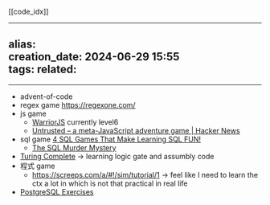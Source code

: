[[code_idx]]


---  
alias:  
creation_date: 2024-06-29 15:55  
tags: 
related:
- 

---  
- advent-of-code
- regex game  https://regexone.com/
- js game
	- [WarriorJS](https://warriorjs.com/campaigns/eWMzUk9aCDq) currently level6
	- [Untrusted – a meta-JavaScript adventure game | Hacker News](https://news.ycombinator.com/item?id=40607266)
- sql game  [4 SQL Games That Make Learning SQL FUN!](https://datalemur.com/blog/games-to-learn-sql)
	- [The SQL Murder Mystery](https://mystery.knightlab.com/)
- [Turing Complete](https://turingcomplete.game/) -> learning logic gate and assumbly code
- 程式 game 
	- https://screeps.com/a/#!/sim/tutorial/1  -> feel like I need to learn the ctx a lot in which is not that practical in real life
- [PostgreSQL Exercises](https://pgexercises.com/)